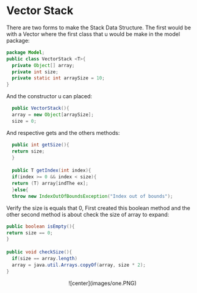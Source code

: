 # Vector Stack
There are two forms to make the Stack Data Structure. The first would be with a Vector
where the first class that u would be make in the model package:

```java
package Model;
public class VectorStack <T>{
  private Object[] array;
  private int size;
  private static int arraySize = 10;
}
```
And the constructor u can placed:
```java
  public VectorStack(){
  array = new Object[arraySize];
  size = 0;
```
And respective gets and the others methods:
```java
  public int getSize(){
  return size;
  }

  public T getIndex(int index){
  if(index >= 0 && index < size){
  return (T) array[indThe ex];
  }else{
  throw new IndexOutOfBoundsException("Index out of bounds");
```
Verify the size is equals that 0, First created this boolean method and the other second method is about check the size of array to expand:
```java
public boolean isEmpty(){
return size == 0;
}

public void checkSize(){
  if(size == array.length)
  array = java.util.Arrays.copyOf(array, size * 2);
}
```
<div align="center">
![center](images/one.PNG)
</div>

